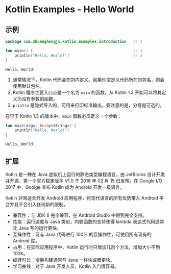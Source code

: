 # Kotlin Examples - Hello World

## 示例

```kt
package com.zhuanghongji.kotlin.examples.introduction   // 1

fun main() {                                            // 2
    println("Hello, World!")                            // 3
}
```

```
Hello, World!
```

1. 通常情况下，Kotlin 代码会在包内定义。如果你没定义代码所在的包名，则会使用默认包名。
2. Kotlin 程序主要入口点是一个名为 `main` 的函数，从 Kotlin 1.3 开始可以将其定义为没有参数的函数。
3. `println` 是隐式导入的，可用来打印标准输出。要注意的是，分号是可选的。


在早于 Kotlin 1.3 的版本中，`main` 函数必须定义一个参数：

```kt
fun main(args: Array<String>) {                        
    println("Hello, World!")                           
}
```

```
Hello, World!
```

## 扩展

Kotlin 是一种在 Java 虚拟机上运行的静态类型编程语言，由 JetBrains 设计开发并开源，第一个官方稳定版本 V1.0 于 2016 年 02 月 15 日发布。在 Google I/O 2017 中，Goolge 宣布 Kotlin 成为 Android 开发一级语言。

Kotlin 非常适合开发 Android 应用程序，将现代语言的所有优势带入 Android 平台并且不会引入任何新的限制。

* 兼容性：与 JDK 6 完全兼容，在 Android Studio 中得到完全支持。
* 性能：运行速度与 Java 类似，内联函数的支持使得 lambda 表达式代码通常比 Java 写的运行更快。
* 互操作性：可与 Java 代码进行 100% 的互操作性，可使用所有现有的 Android 库。
* 占用：在实际应用程序中，Kotlin 运行时只增加几百个方法，增加大小不到 100K。
* 编译时长：增量构建通常与 Java 一样快或者更快。
* 学习曲线：对于 Java 开发人员，Kotlin 入门很容易。
